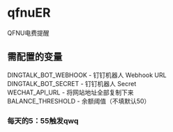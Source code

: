 # qfnuER
QFNU电费提醒
## 需配置的变量
DINGTALK_BOT_WEBHOOK - 钉钉机器人 Webhook URL <br>
DINGTALK_BOT_SECRET - 钉钉机器人 Secret <br>
WECHAT_API_URL - 将网站地址全部复制下来 <br>
BALANCE_THRESHOLD - 余额阈值（不填默认50）
### 每天的5：55触发qwq
